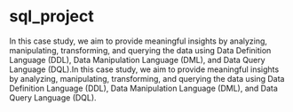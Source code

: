 # sql_project
In this case study, we aim to provide meaningful insights by analyzing, manipulating, transforming, and querying the data using Data Definition Language (DDL), Data Manipulation Language (DML), and Data Query Language (DQL).In this case study, we aim to provide meaningful insights by analyzing, manipulating, transforming, and querying the data using Data Definition Language (DDL), Data Manipulation Language (DML), and Data Query Language (DQL).
